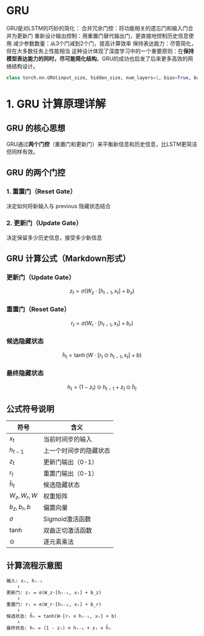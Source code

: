 # GRU
GRU是对LSTM的巧妙的简化：
合并冗余门控：将功能相关的遗忘门和输入门合并为更新门
重新设计输出控制：用重置门替代输出门，更直接地控制历史信息使用
减少参数数量：从3个门减到2个门，提高计算效率
保持表达能力：尽管简化，但在大多数任务上性能相当
这种设计体现了深度学习中的一个重要原则：在**保持模型表达能力的同时，尽可能简化结构**。GRU的成功也启发了后来更多高效的网络结构设计。

```python
class torch.nn.GRU(input_size, hidden_size, num_layers=1, bias=True, batch_first=False, dropout=0.0, bidirectional=False, device=None, dtype=None)
```

# 1. GRU 计算原理详解

## GRU 的核心思想

GRU通过**两个门控**（重置门和更新门）来平衡新信息和历史信息，比LSTM更简洁但同样有效。

## GRU 的两个门控

### 1. 重置门（Reset Gate）
决定如何将新输入与 previous 隐藏状态结合

### 2. 更新门（Update Gate）
决定保留多少历史信息，接受多少新信息

## GRU 计算公式（Markdown形式）

### 更新门（Update Gate）
$$
z_t = \sigma(W_z \cdot [h_{t-1}, x_t] + b_z)
$$

### 重置门（Reset Gate）
$$
r_t = \sigma(W_r \cdot [h_{t-1}, x_t] + b_r)
$$

### 候选隐藏状态
$$
\tilde{h}_t = \tanh(W \cdot [r_t \odot h_{t-1}, x_t] + b)
$$

### 最终隐藏状态
$$
h_t = (1 - z_t) \odot h_{t-1} + z_t \odot \tilde{h}_t
$$

## 公式符号说明

| 符号 | 含义 |
|------|------|
| $x_t$ | 当前时间步的输入 |
| $h_{t-1}$ | 上一个时间步的隐藏状态 |
| $z_t$ | 更新门输出（0-1） |
| $r_t$ | 重置门输出（0-1） |
| $\tilde{h}_t$ | 候选隐藏状态 |
| $W_z, W_r, W$ | 权重矩阵 |
| $b_z, b_r, b$ | 偏置向量 |
| $\sigma$ | Sigmoid激活函数 |
| $\tanh$ | 双曲正切激活函数 |
| $\odot$ | 逐元素乘法 |

## 计算流程示意图

```text
输入: xₜ, hₜ₋₁
    ↓
更新门: zₜ = σ(W_z·[hₜ₋₁, xₜ] + b_z)
    ↓
重置门: rₜ = σ(W_r·[hₜ₋₁, xₜ] + b_r)  
    ↓
候选状态: h̃ₜ = tanh(W·[rₜ ⊙ hₜ₋₁, xₜ] + b)
    ↓
最终状态: hₜ = (1 - zₜ) ⊙ hₜ₋₁ + zₜ ⊙ h̃ₜ
```
